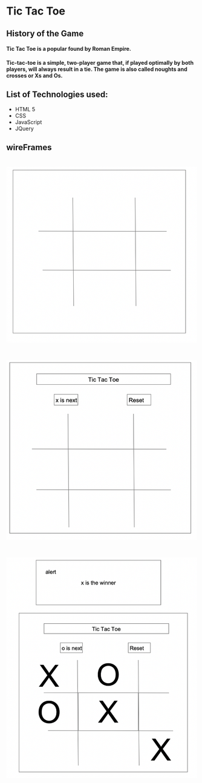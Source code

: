 # Tic Tac Toe
## History of the Game
#### Tic Tac Toe is a popular found by Roman Empire.

#### Tic-tac-toe is a simple, two-player game that, if played optimally by both players, will always result in a tie. The game is also called noughts and crosses or Xs and Os.

## List of Technologies used:
 * HTML 5
 * CSS
 * JavaScript
 * JQuery

 ## wireFrames
 # ![1](/images/1st.png)
 # ![2](/images/2nd.png)
  # ![3](/images/3rd.png)

